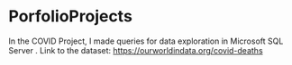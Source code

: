 # PorfolioProjects
In the COVID Project, I made queries for data exploration in Microsoft SQL Server .
Link to the dataset: https://ourworldindata.org/covid-deaths
